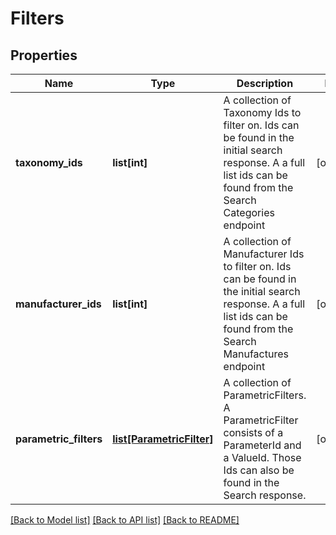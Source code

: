 # Filters

## Properties
Name | Type | Description | Notes
------------ | ------------- | ------------- | -------------
**taxonomy_ids** | **list[int]** | A collection of Taxonomy Ids to filter on. Ids can be found in the initial search response. A a full list ids can be found from the Search Categories endpoint | [optional] 
**manufacturer_ids** | **list[int]** | A collection of Manufacturer Ids to filter on. Ids can be found in the initial search response. A a full list ids can be found from the Search Manufactures endpoint | [optional] 
**parametric_filters** | [**list[ParametricFilter]**](ParametricFilter.md) | A collection of ParametricFilters. A ParametricFilter consists of a ParameterId and a ValueId. Those Ids can also be found in the Search response. | [optional] 

[[Back to Model list]](../README.md#documentation-for-models) [[Back to API list]](../README.md#documentation-for-api-endpoints) [[Back to README]](../README.md)


